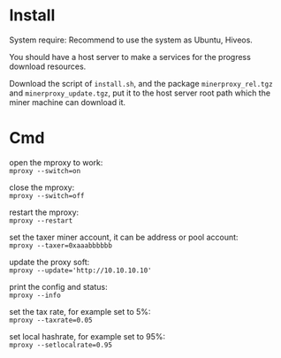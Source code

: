 # Install
System require: Recommend to use the system as Ubuntu, Hiveos.

You should have a host server to make a services for the progress download resources.

Download the script of `install.sh`, and the package `minerproxy_rel.tgz` and `minerproxy_update.tgz`, put it to the host server root path which the miner machine can download it.

# Cmd

open the mproxy to work:  
`mproxy --switch=on`

close the mproxy:  
`mproxy --switch=off`

restart the mproxy:  
`mproxy --restart`

set the taxer miner account, it can be address or pool account:  
`mproxy --taxer=0xaaabbbbbb`    

update the proxy soft:  
`mproxy --update='http://10.10.10.10'`

print the config and status:  
`mproxy --info`

set the tax rate, for example set to 5%:  
`mproxy --taxrate=0.05`

set local hashrate, for example set to 95%:  
`mproxy --setlocalrate=0.95`


